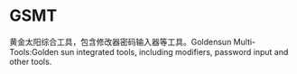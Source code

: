 # GSMT
黄金太阳综合工具，包含修改器密码输入器等工具。Goldensun Multi-Tools:Golden sun integrated tools, including modifiers, password input and other tools.
